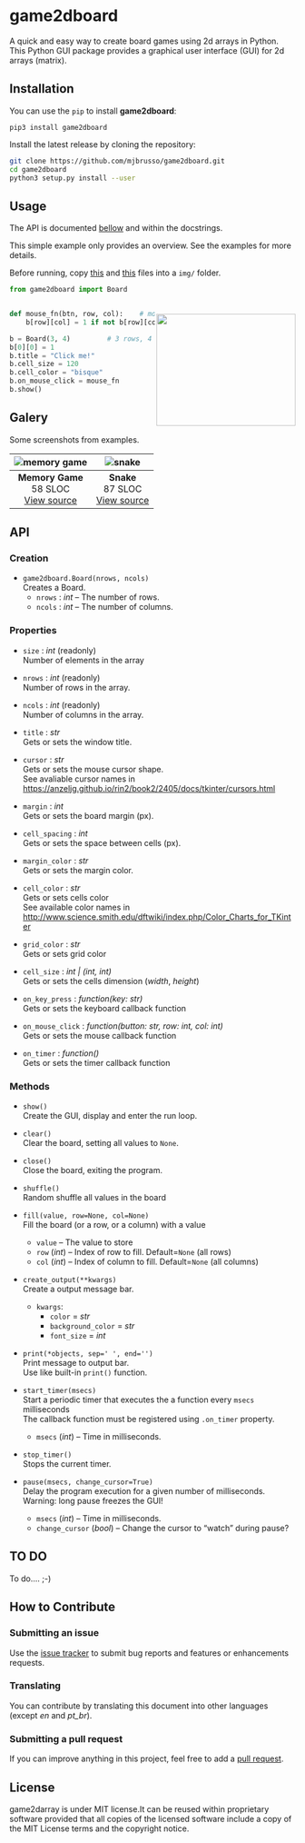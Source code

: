 # game2dboard

A quick and easy way to create board games using 2d arrays in Python. 
This Python GUI package provides a graphical user interface (GUI) for 2d arrays (matrix). 

## Installation

You can use the `pip` to install **game2dboard**:

```
pip3 install game2dboard
```


Install the latest release by cloning the repository:

```bash
git clone https://github.com/mjbrusso/game2dboard.git 
cd game2dboard
python3 setup.py install --user
```


## Usage

The API is documented [bellow](#API) and within the docstrings. 

This simple example only provides an overview. See the examples for more details. 

Before running, copy [this](https://github.com/mjbrusso/game2dboard/blob/master/examples/basic/img/0.png) and [this](https://github.com/mjbrusso/game2dboard/blob/master/examples/basic/img/1.png) files into a `img/` folder.

<img align="right" style="width:245; height:197; padding-top:50px" src="https://raw.githubusercontent.com/mjbrusso/game2dboard/master/images/basic.png">

```python
from game2dboard import Board


def mouse_fn(btn, row, col):    # mouse calback function
    b[row][col] = 1 if not b[row][col] else 0

b = Board(3, 4)         # 3 rows, 4 columns, filled w/ None
b[0][0] = 1
b.title = "Click me!"
b.cell_size = 120       
b.cell_color = "bisque"
b.on_mouse_click = mouse_fn
b.show()
```


## Galery

Some screenshots from examples.

|![memory game](https://raw.githubusercontent.com/mjbrusso/game2dboard/master/images/memory.png) |  ![snake](https://raw.githubusercontent.com/mjbrusso/game2dboard/master/images/snake.png) |
|:---:|:---:|
| **Memory Game**<br>58 SLOC<br>[View source](https://github.com/mjbrusso/game2dboard/tree/master/examples/memorygame)| **Snake**<br>87 SLOC<br>[View source](https://github.com/mjbrusso/game2dboard/tree/master/examples/snake) | 



## API

### Creation

- `game2dboard.Board(nrows, ncols)`<br>
Creates a Board.
  - `nrows` : *int* – The number of rows.
  - `ncols` : *int* – The number of columns.


### Properties
- `size` : *int* (readonly)<br> 
Number of elements in the array  


- `nrows` : *int* (readonly)<br> 
Number of rows in the array.


- `ncols` : *int* (readonly)<br> 
Number of columns in the array.


- `title` : *str*<br> 
Gets or sets the window title.


- `cursor` : *str*<br> 
Gets or sets the mouse cursor shape.<br>
See avaliable cursor names in https://anzeljg.github.io/rin2/book2/2405/docs/tkinter/cursors.html


- `margin` : *int*<br> 
Gets or sets the board margin (px).


- `cell_spacing` : *int*<br> 
Gets or sets the space between cells (px).


- `margin_color` : *str*<br> 
Gets or sets the margin color.


- `cell_color` : *str*<br> 
Gets or sets cells color<br>
See available color names in http://www.science.smith.edu/dftwiki/index.php/Color_Charts_for_TKinter


- `grid_color` : *str*<br> 
Gets or sets grid color


- `cell_size` : *int | (int, int)*<br> 
Gets or sets the cells dimension (*width*, *height*)


- `on_key_press` : *function(key: str)*<br>
Gets or sets the keyboard callback function


- `on_mouse_click` : *function(button: str, row: int, col: int)*<br>
Gets or sets the mouse callback function


- `on_timer` :  *function()*<br>
Gets or sets the timer callback function

### Methods

- `show()`<br>
Create the GUI, display and enter the run loop.


- `clear()`<br>
Clear the board, setting all values to `None`.


- `close()`<br>
Close the board, exiting the program.


- `shuffle()`<br>
Random shuffle all values in the board


- `fill(value, row=None, col=None)`<br>
Fill the board (or a row, or a column) with a value
    - `value` – The value to store
    - `row` (*int*) – Index of row to fill. Default=`None` (all rows)
    - `col` (*int*) – Index of column to fill. Default=`None` (all columns)


- `create_output(**kwargs)`<br>
Create a output message bar.
    - `kwargs`:
      - `color` = *str*
      - `background_color` = *str*
      - `font_size` = *int*

- `print(*objects, sep=' ', end='')`<br>
Print message to output bar. <br>
Use like built-in `print()` function.


- `start_timer(msecs)`<br>
Start a periodic timer that executes the a function every `msecs` milliseconds<br>
The callback function must be registered using `.on_timer` property.
    - `msecs` (*int*) – Time in milliseconds.


- `stop_timer()`<br>
Stops the current timer.


- `pause(msecs, change_cursor=True)`<br>
Delay the program execution for a given number of milliseconds.<br>
Warning: long pause freezes the GUI!
    - `msecs` (*int*) – Time in milliseconds.
    - `change_cursor` (*bool*) – Change the cursor to “watch” during pause?


## TO DO 
To do.... ;-)


## How to Contribute

### Submitting an issue

Use the [issue tracker](https://github.com/mjbrusso/game2dboard/issues) to submit bug reports and features or enhancements requests.


### Translating

You can contribute by translating this document into other languages ​​(except *en* and *pt_br*).

### Submitting a pull request

If you can improve anything in this project, feel free to add a [pull request](https://github.com/mjbrusso/game2dboard/pulls).


## License

game2darray is under MIT license.It can be reused within proprietary software provided that all copies of the licensed software include a copy of the MIT License terms and the copyright notice.
